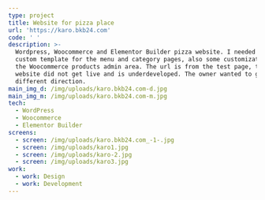 ```yaml
---
type: project
title: Website for pizza place
url: 'https://karo.bkb24.com'
code: ' '
description: >-
  Wordpress, Woocommerce and Elementor Builder pizza website. I needed to make a
  custom template for the menu and category pages, also some customization in
  the Woocommerce products admin area. The url is from the test page, the
  website did not get live and is underdeveloped. The owner wanted to go a
  different direction.
main_img_d: /img/uploads/karo.bkb24.com-d.jpg
main_img_m: /img/uploads/karo.bkb24.com-m.jpg
tech:
  - WordPress
  - Woocommerce
  - Elementor Builder
screens:
  - screen: /img/uploads/karo.bkb24.com_-1-.jpg
  - screen: /img/uploads/karo1.jpg
  - screen: /img/uploads/karo-2.jpg
  - screen: /img/uploads/karo3.jpg
work:
  - work: Design
  - work: Development
---
```


